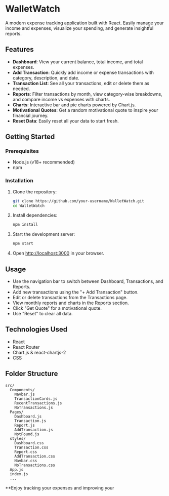 # WalletWatch 

A modern expense tracking application built with React. Easily manage your income and expenses, visualize your spending, and generate insightful reports.

## Features

- **Dashboard**: View your current balance, total income, and total expenses.
- **Add Transaction**: Quickly add income or expense transactions with category, description, and date.
- **Transaction List**: See all your transactions, edit or delete them as needed.
- **Reports**: Filter transactions by month, view category-wise breakdowns, and compare income vs expenses with charts.
- **Charts**: Interactive bar and pie charts powered by Chart.js.
- **Motivational Quotes**: Get a random motivational quote to inspire your financial journey.
- **Reset Data**: Easily reset all your data to start fresh.

## Getting Started

### Prerequisites

- Node.js (v18+ recommended)
- npm

### Installation

1. Clone the repository:
   ```sh
   git clone https://github.com/your-username/WalletWatch.git
   cd WalletWatch
   ```

2. Install dependencies:
   ```sh
   npm install
   ```

3. Start the development server:
   ```sh
   npm start
   ```

4. Open [http://localhost:3000](http://localhost:3000) in your browser.

## Usage

- Use the navigation bar to switch between Dashboard, Transactions, and Reports.
- Add new transactions using the "+ Add Transaction" button.
- Edit or delete transactions from the Transactions page.
- View monthly reports and charts in the Reports section.
- Click "Get Quote" for a motivational quote.
- Use "Reset" to clear all data.

## Technologies Used

- React
- React Router
- Chart.js & react-chartjs-2
- CSS

## Folder Structure

```
src/
  Components/
    Navbar.js
    TransactionCards.js
    RecentTransactions.js
    NoTransactions.js
  Pages/
    Dashboard.js
    Transaction.js
    Report.js
    AddTransaction.js
    NotFound.js
  styles/
    Dashboard.css
    Transaction.css
    Report.css
    AddTransaction.css
    Navbar.css
    NoTransactions.css
  App.js
  index.js
  ...
```


**Enjoy tracking your expenses and improving your
